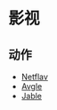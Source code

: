 # 影视

## 动作

- [Netflav](https://www.netflav.com/landing)
- [Avgle](https://avgle.com/)
- [Jable](https://jable.tv/)

